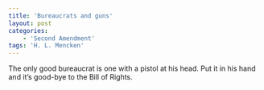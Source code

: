 ```yaml
---
title: 'Bureaucrats and guns'
layout: post
categories:
    - 'Second Amendment'
tags: 'H. L. Mencken'
---
```


The only good bureaucrat is one with a pistol at his head. Put it in his hand and it’s good-bye to the Bill of Rights.